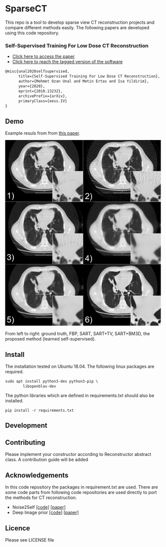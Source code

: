 # SparseCT

This repo is a tool to develop sparse view CT reconstruction projects and compare different methods easily. The following papers are developed using this code repository.

### Self-Supervised Training For Low Dose CT Reconstruction

- [Click here to access the paper](https://arxiv.org/abs/2010.13232)
- [Click here to reach the tagged version of the software](https://github.com/mozanunal/SparseCT)

```
@misc{unal2020selfsupervised,
      title={Self-Supervised Training For Low Dose CT Reconstruction}, 
      author={Mehmet Ozan Unal and Metin Ertas and Isa Yildirim},
      year={2020},
      eprint={2010.13232},
      archivePrefix={arXiv},
      primaryClass={eess.IV}
}
```

<!---


### Sparse-View CT Reconstruction Using Deep Generative Regularization Prior

```

```
-->

## Demo

Example resuls from from [this paper](https://arxiv.org/abs/2010.13232).

![](https://raw.githubusercontent.com/mozanunal/SparseCT/master/docs/images/result2.png)

From left to right: ground truth, FBP, SART, SART+TV, SART+BM3D, the proposed method (learned self-supervised).


## Install

The installation tested on Ubuntu 18.04. The following linux packages are required.

```
sudo apt install python3-dev python3-pip \
        libopenblas-dev

```

The python libraries which are defined in requirements.txt should also be installed.

```
pip install -r requirements.txt
``` 

## Development

## Contributing

Please implement your constructor according to Reconstructor abstract class. A contribution guide will be added 

## Acknowledgements

In this code repository the packages in requirement.txt are used.
There are some code parts from following code repositories are used directly to port the methods for CT reconstruction.

- Noise2Self [[code]](https://github.com/czbiohub/noise2self) [[paper]](https://arxiv.org/abs/1901.11365)
- Deep Image prior [[code]](https://github.com/DmitryUlyanov/deep-image-prior) [[paper]](https://openaccess.thecvf.com/content_cvpr_2018/papers/Ulyanov_Deep_Image_Prior_CVPR_2018_paper.pdf)



## Licence

Please see LICENSE file
